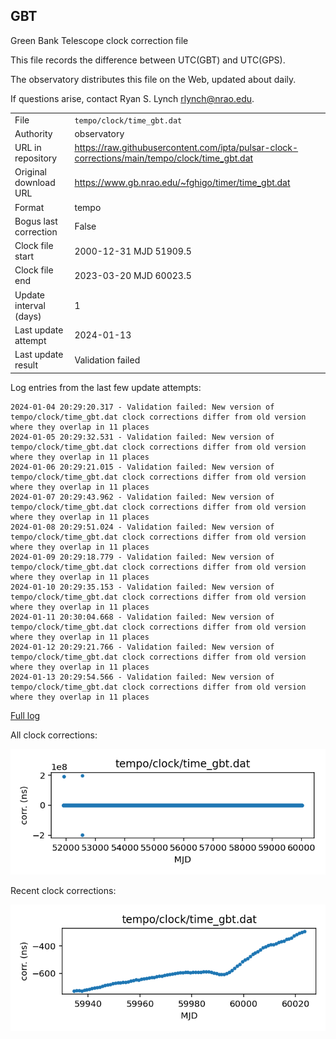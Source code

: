 
## GBT

Green Bank Telescope clock correction file

This file records the difference between UTC(GBT) and UTC(GPS).

The observatory distributes this file on the Web, updated about daily.

If questions arise, contact Ryan S. Lynch <rlynch@nrao.edu>.

|     |     |
|:--- |:--- |
| File | `tempo/clock/time_gbt.dat` |
| Authority | observatory |
| URL in repository | <https://raw.githubusercontent.com/ipta/pulsar-clock-corrections/main/tempo/clock/time_gbt.dat> |
| Original download URL | <https://www.gb.nrao.edu/~fghigo/timer/time_gbt.dat> |
| Format | tempo |
| Bogus last correction | False |
| Clock file start | 2000-12-31 MJD 51909.5 |
| Clock file end | 2023-03-20 MJD 60023.5 |
| Update interval (days) | 1 |
| Last update attempt | 2024-01-13 |
| Last update result | Validation failed |

Log entries from the last few update attempts:
```
2024-01-04 20:29:20.317 - Validation failed: New version of tempo/clock/time_gbt.dat clock corrections differ from old version where they overlap in 11 places
2024-01-05 20:29:32.531 - Validation failed: New version of tempo/clock/time_gbt.dat clock corrections differ from old version where they overlap in 11 places
2024-01-06 20:29:21.015 - Validation failed: New version of tempo/clock/time_gbt.dat clock corrections differ from old version where they overlap in 11 places
2024-01-07 20:29:43.962 - Validation failed: New version of tempo/clock/time_gbt.dat clock corrections differ from old version where they overlap in 11 places
2024-01-08 20:29:51.024 - Validation failed: New version of tempo/clock/time_gbt.dat clock corrections differ from old version where they overlap in 11 places
2024-01-09 20:29:18.779 - Validation failed: New version of tempo/clock/time_gbt.dat clock corrections differ from old version where they overlap in 11 places
2024-01-10 20:29:35.153 - Validation failed: New version of tempo/clock/time_gbt.dat clock corrections differ from old version where they overlap in 11 places
2024-01-11 20:30:04.668 - Validation failed: New version of tempo/clock/time_gbt.dat clock corrections differ from old version where they overlap in 11 places
2024-01-12 20:29:21.766 - Validation failed: New version of tempo/clock/time_gbt.dat clock corrections differ from old version where they overlap in 11 places
2024-01-13 20:29:54.566 - Validation failed: New version of tempo/clock/time_gbt.dat clock corrections differ from old version where they overlap in 11 places
```
[Full log](https://raw.githubusercontent.com/ipta/pulsar-clock-corrections/main/log/tempo/clock/time_gbt.dat.log)


All clock corrections:

![plot of all clock corrections](time_gbt.dat.png "All corrections")

Recent clock corrections:

![plot of recent clock corrections](time_gbt.dat.short.png "Recent corrections")


